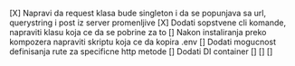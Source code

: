 [X] Napravi da request klasa bude singleton i da se popunjava sa url, querystring i post iz server promenljive
[X] Dodati sopstvene cli komande, napraviti klasu koja ce da se pobrine za to
[] Nakon instaliranja preko kompozera napraviti skriptu koja ce da kopira .env
[] Dodati mogucnost definisanja rute za specificne http metode
[] Dodati DI container
[] 
[] 
[] 
